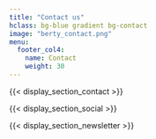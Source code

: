 ```yaml
---
title: "Contact us"
hclass: bg-blue gradient bg-contact
image: "berty_contact.png"
menu:
  footer_col4:
    name: Contact
    weight: 30
---
```


{{< display_section_contact >}}


{{< display_section_social >}}

{{< display_section_newsletter >}}